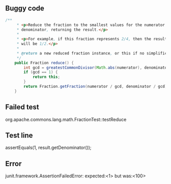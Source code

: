## Buggy code
```java
/**
     * <p>Reduce the fraction to the smallest values for the numerator and
     * denominator, returning the result.</p>
     * 
     * <p>For example, if this fraction represents 2/4, then the result
     * will be 1/2.</p>
     *
     * @return a new reduced fraction instance, or this if no simplification possible
     */
    public Fraction reduce() {
        int gcd = greatestCommonDivisor(Math.abs(numerator), denominator);
        if (gcd == 1) {
            return this;
        }
        return Fraction.getFraction(numerator / gcd, denominator / gcd);
    }
```

## Failed test
org.apache.commons.lang.math.FractionTest::testReduce

## Test line
assertEquals(1, result.getDenominator());

## Error
junit.framework.AssertionFailedError: expected:<1> but was:<100>

